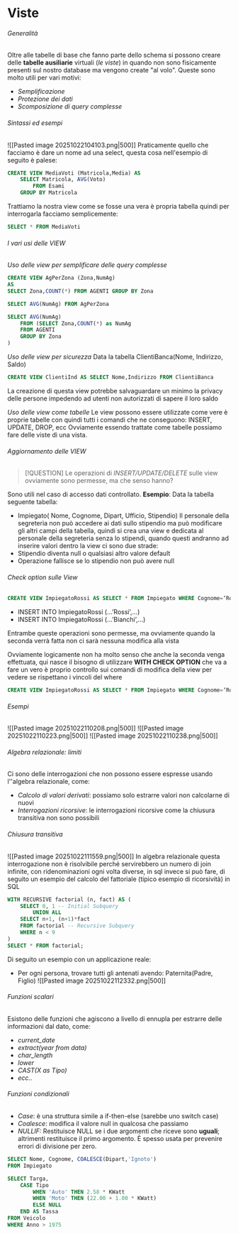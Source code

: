 # Viste

###### Generalità
Oltre alle tabelle di base che fanno parte dello schema si possono creare delle **tabelle ausiliarie** virtuali (*le viste*) in quando non sono fisicamente presenti sul nostro database ma vengono create "al volo". Queste sono molto utili per vari motivi:
- *Semplificazione*
- *Protezione dei dati*
- *Scomposizione di query complesse*

###### Sintassi ed esempi
![[Pasted image 20251022104103.png|500]]
Praticamente quello che facciamo è dare un nome ad una select, questa cosa nell'esempio di seguito è palese:
```SQL
CREATE VIEW MediaVoti (Matricola,Media) AS 
	SELECT Matricola, AVG(Voto) 
		FROM Esami 
	GROUP BY Matricola
```
Trattiamo la nostra view come se fosse una vera è propria tabella quindi per interrogarla facciamo semplicemente:
```SQL
SELECT * FROM MediaVoti
```

###### I vari usi delle VIEW

*Uso delle view per semplificare delle query complesse*
```SQL
CREATE VIEW AgPerZona (Zona,NumAg) 
AS 
SELECT Zona,COUNT(*) FROM AGENTI GROUP BY Zona 

SELECT AVG(NumAg) FROM AgPerZona

SELECT AVG(NumAg) 
	FROM (SELECT Zona,COUNT(*) as NumAg 
	FROM AGENTI 
	GROUP BY Zona
)
```

*Uso delle view per sicurezza*
Data la tabella ClientiBanca(Nome, Indirizzo, Saldo)
```SQL
CREATE VIEW ClientiInd AS SELECT Nome,Indirizzo FROM ClientiBanca
```
La creazione di questa view potrebbe salvaguardare un minimo la privacy delle persone impedendo ad utenti non autorizzati di sapere il loro saldo

*Uso delle view come tabelle*
Le view possono essere utilizzate come vere è proprie tabelle con quindi tutti i comandi che ne conseguono: INSERT, UPDATE, DROP, ecc
Ovviamente essendo trattate come tabelle possiamo fare delle viste di una vista.

###### Aggiornamento delle VIEW
> [!QUESTION]
> Le operazioni di *INSERT/UPDATE/DELETE* sulle view ovviamente sono permesse, ma che senso hanno?

Sono utili nel caso di accesso dati controllato. 
**Esempio**:
Data la tabella seguente tabella:
- Impiegato( Nome, Cognome, Dipart, Ufficio, Stipendio)
Il personale della segreteria non può accedere ai dati sullo stipendio ma può modificare gli altri campi della tabella, quindi si crea una view e dedicata al personale della segreteria senza lo stipendi, quando questi andranno ad inserire valori dentro la view ci sono due strade:
- Stipendio diventa null o qualsiasi altro valore default
- Operazione fallisce se lo stipendio non può avere null

###### Check option sulle View
```SQL
CREATE VIEW ImpiegatoRossi AS SELECT * FROM Impiegato WHERE Cognome=‘Rossi’
```
- INSERT INTO ImpiegatoRossi (…’Rossi’,…)
- INSERT INTO ImpiegatoRossi (…’Bianchi’,…)

Entrambe queste operazioni sono permesse, ma ovviamente quando la seconda verrà fatta non ci sarà nessuna modifica alla vista

Ovviamente logicamente non ha molto senso che anche la seconda venga effettuata, qui nasce il bisogno di utilizzare **WITH CHECK OPTION** che va a fare un vero è proprio controllo sui comandi di modifica della view per vedere se rispettano i vincoli del where
```SQL
CREATE VIEW ImpiegatoRossi AS SELECT * FROM Impiegato WHERE Cognome=‘Rossi’ WITH CHECK OPTION
```

###### Esempi
![[Pasted image 20251022110208.png|500]]
![[Pasted image 20251022110223.png|500]]
![[Pasted image 20251022110238.png|500]]

###### Algebra relazionale: limiti
Ci sono delle interrogazioni che non possono essere espresse usando l''algebra relazionale, come:
- *Calcolo di valori derivati*: possiamo solo estrarre valori non calcolarne di nuovi
- *Interrogazioni ricorsive*: le interrogazioni ricorsive come la chiusura transitiva non sono possibili

###### Chiusura transitiva
![[Pasted image 20251022111559.png|500]]
In algebra relazionale questa interrogazione non è risolvibile perché servirebbero un numero di join infinite, con ridenominazioni ogni volta diverse, in sql invece si può fare, di seguito un esempio del calcolo del fattoriale (tipico esempio di ricorsività) in SQL
```SQL
WITH RECURSIVE factorial (n, fact) AS ( 
	SELECT 0, 1 -- Initial Subquery 
		UNION ALL
	SELECT n+1, (n+1)*fact 
	FROM factorial -- Recursive Subquery 
	WHERE n < 9 
) 
SELECT * FROM factorial;
```

Di seguito un esempio con un applicazione reale:
- Per ogni persona, trovare tutti gli antenati avendo: Paternita(Padre, Figlio)
![[Pasted image 20251022112332.png|500]]

###### Funzioni scalari
Esistono delle funzioni che agiscono a livello di ennupla per estrarre delle informazioni dal dato, come:
- *current_date* 
- *extract(year from data)*
- *char_length*
- *lower*
- *CAST(X as Tipo)*
- *ecc..*

###### Funzioni condizionali
- *Case*: è una struttura simile a if-then-else (sarebbe uno switch case)
- *Coalesce*: modifica il valore null in qualcosa che passiamo
- *NULLIF:* Restituisce NULL se i due argomenti che riceve sono **uguali**; altrimenti restituisce il primo argomento. È spesso usata per prevenire errori di divisione per zero.

```SQL
SELECT Nome, Cognome, COALESCE(Dipart,'Ignoto') 
FROM Impiegato 

SELECT Targa, 
	CASE Tipo 
		WHEN 'Auto' THEN 2.58 * KWatt 
		WHEN 'Moto' THEN (22.00 + 1.00 * KWatt) 
		ELSE NULL 
	END AS Tassa 
FROM Veicolo 
WHERE Anno > 1975
```